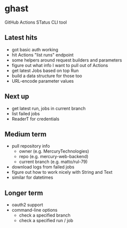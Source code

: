 # ghast
GitHub Actions STatus CLI tool

## Latest hits

- got basic auth working
- hit Actions "list runs" endpoint
- some helpers around request builders and parameters
- figure out what info I want to pull out of Actions
- get latest Jobs based on top Run
- build a data structure for those too
- URL-encode parameter values

## Next up
- get latest run, jobs in current branch
- list failed jobs
- ReaderT for credentials

## Medium term
- pull repository info
  - owner (e.g. MercuryTechnologies)
  - repo (e.g. mercury-web-backend)
  - current branch (e.g. matto/rul-79)
- download logs from failed jobs
- figure out how to work nicely with String and Text
 - similar for datetimes

## Longer term
- oauth2 support
- command-line options
  - check a specified branch
  - check a specified run / job